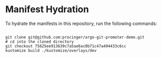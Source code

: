 
# Manifest Hydration

To hydrate the manifests in this repository, run the following commands:

```shell

git clone git@github.com:procinger/argo-git-promoter-demo.git
# cd into the cloned directory
git checkout 75625ee913639c7a5ae6ac0b71c47a494433c6cc
kustomize build ./kustomize/overlays/dev
```